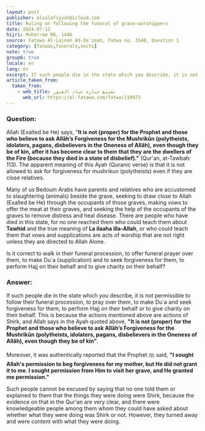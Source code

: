 ```yaml
---
layout: post
publisher: alsalafiyyah@icloud.com
title: Ruling on following the funeral of grave-worshippers
date: 2024-07-12
hijri: Muharram 06, 1446
source: Fatawa Al-Lajnah Ad-Da'imah, Fatwa no. 3548, Question 1
category: [fatwas,funerals,sects]
note: true
group6: true
locale: en
lang: en
excerpt: If such people die in the state which you describe, it is not permissible to follow their funeral procession, to pray over them, to make Du'a and seek forgiveness for them.
article_taken_from: 
  taken_from:
    - web_title: تشييع جنازة عباد القبور
      web_url: https://al-fatawa.com/fatwa/110973
---
```


### Question: 
Allah (Exalted be He) says, "**It is not (proper) for the Prophet and those who believe to ask Allâh’s Forgiveness for the Mushrikûn (polytheists, idolaters, pagans, disbelievers in the Oneness of Allâh), even though they be of kin, after it has become clear to them that they are the dwellers of the Fire (because they died in a state of disbelief)."** (Qur'an, at-Tawbah: 113). The apparent meaning of this Ayah (Quranic verse) is that it is not allowed to ask for forgiveness for mushrikun (polytheists) even if they are close relatives. 

Many of us Bedouin Arabs have parents and relatives who are accustomed to slaughtering (animals) beside the grave, seeking to draw close to Allah (Exalted be He) through the occupants of those graves, making vows to offer the meat at their graves, and seeking the help of the occupants of the graves to remove distress and heal disease. There are people who have died in this state, for no one reached them who could teach them about **Tawhid** and the true meaning of **La ilaaha illa-Allah**, or who could teach them that vows and supplications are acts of worship that are not right unless they are directed to Allah Alone. 

Is it correct to walk in their funeral procession, to offer funeral prayer over them, to make Du`a (supplication) and to seek forgiveness for them, to perform Hajj on their behalf and to give charity on their behalf? 

### Answer: 
If such people die in the state which you describe, it is not permissible to follow their funeral procession, to pray over them, to make Du`a and seek forgiveness for them, to perform Hajj on their behalf or to give charity on their behalf. This is because the actions mentioned above are actions of Shirk, and Allah says in the Ayah quoted above, **"It is not (proper) for the Prophet and those who believe to ask Allâh’s Forgiveness for the Mushrikûn (polytheists, idolaters, pagans, disbelievers in the Oneness of Allâh), even though they be of kin"**. 

Moreover, it was authentically reported that the Prophet ﷺ said, **"I sought Allah's permission to beg forgiveness for my mother, but He did not grant it to me. I sought permission from Him to visit her grave, and He granted me permission."** 

Such people cannot be excused by saying that no one told them or explained to them that the things they were doing were Shirk, because the evidence on that in the Qur'an are very clear, and there were knowledgeable people among them whom they could have asked about whether what they were doing was Shirk or not. However, they turned away and were content with what they were doing. 

